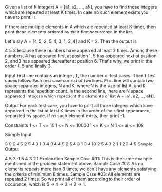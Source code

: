 Given a list of N integers A = [a1, a2, ..., aN], you have to find those integers which are repeated at least K times. In case no such element exists you have to print -1.

If there are multiple elements in A which are repeated at least K times, then print these elements ordered by their first occurrence in the list.

Let's say A = [4, 5, 2, 5, 4, 3, 1, 3, 4] and K = 2. Then the output is

4 5 3
because these numbers have appeared at least 2 times. 
Among these numbers, 
4 has appeared first at position 1, 
5 has appeared next at position 2, 
and 3 has appeared thereafter at position 6. 
That's why, we print in the order 4, 5 and finally 3.

Input 
First line contains an integer, T, the number of test cases. Then T test cases follow. 
Each test case consist of two lines. First line will contain two space separated integers, N and K, where N is the size of list A, and K represents the repetition count. In the second line, there are N space separated integers which represent the elements of list A = [a1, a2, ..., aN].

Output 
For each test case, you have to print all those integers which have appeared in the list at least K times in the order of their first appearance, separated by space. If no such element exists, then print -1.

Constraints 
1 <= T <= 10 
1 <= N <= 10000 
1 <= K <= N 
1 <= ai <= 109

Sample Input

3
9 2
4 5 2 5 4 3 1 3 4
9 4
4 5 2 5 4 3 1 3 4
10 2
5 4 3 2 1 1 2 3 4 5
Sample Output

4 5 3
-1
5 4 3 2 1
Explanation 
Sample Case #01: This is the same example mentioned in the problem statement above. 
Sample Case #02: As no elements repeats more than 3 times, we don't have any elements satisfying the criteria of minimum K times. 
Sample Case #03: All elements are repeated 2 times. So we print all of them according to their order of occurance, which is 5 -> 4 -> 3 -> 2 -> 1.